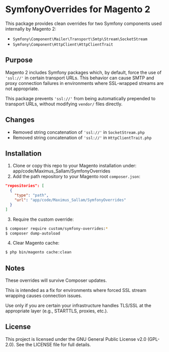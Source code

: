 # SymfonyOverrides for Magento 2

This package provides clean overrides for two Symfony components used internally by Magento 2:

- `Symfony\Component\Mailer\Transport\Smtp\Stream\SocketStream`
- `Symfony\Component\HttpClient\HttpClientTrait`

## Purpose

Magento 2 includes Symfony packages which, by default, force the use of `'ssl://'` in certain transport URLs. This behavior can cause SMTP and proxy connection failures in environments where SSL-wrapped streams are not appropriate.

This package prevents `'ssl://'` from being automatically prepended to transport URLs, without modifying `vendor/` files directly.

## Changes

- Removed string concatenation of `'ssl://'` in `SocketStream.php`
- Removed string concatenation of `'ssl://'` in `HttpClientTrait.php`

## Installation

1. Clone or copy this repo to your Magento installation under:
   app/code/Maximus_Sallam/SymfonyOverrides
2. Add the path repository to your Magento root `composer.json`:

```json
"repositories": [
  {
    "type": "path",
    "url": "app/code/Maximus_Sallam/SymfonyOverrides"
  }
]
```
3. Require the custom override:

```bash
$ composer require custom/symfony-overrides:*
$ composer dump-autoload
```
4. Clear Magento cache:

```bash
$ php bin/magento cache:clean
```
## Notes
These overrides will survive Composer updates.

This is intended as a fix for environments where forced SSL stream wrapping causes connection issues.

Use only if you are certain your infrastructure handles TLS/SSL at the appropriate layer (e.g., STARTTLS, proxies, etc.).

## License
This project is licensed under the GNU General Public License v2.0 (GPL-2.0).
See the LICENSE file for full details.
